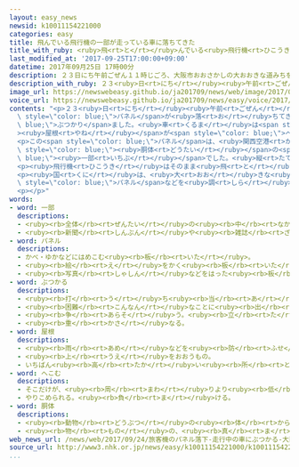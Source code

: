 ```yaml
---
layout: easy_news
newsid: k10011154221000
categories: easy
title: 飛んでいる飛行機の一部が走っている車に落ちてきた
title_with_ruby: <ruby>飛<rt>と</rt></ruby>んでいる<ruby>飛行機<rt>ひこうき</rt></ruby>の<ruby>一部<rt>いちぶ</rt></ruby>が<ruby>走<rt>はし</rt></ruby>っている<ruby>車<rt>くるま</rt></ruby>に<ruby>落<rt>お</rt></ruby>ちてきた
last_modified_at: '2017-09-25T17:00:00+09:00'
datetime: 2017年09月25日 17時00分
description: ２３日にち午前ごぜん１１時じごろ、大阪市おおさかしの大おおきな道みちを走はしっていた車くるまに空そらからパネルが落おちてきてぶつかりました。
description_with_ruby: ２３<ruby>日<rt>にち</rt></ruby><ruby>午前<rt>ごぜん</rt></ruby>１１<ruby>時<rt>じ</rt></ruby>ごろ、<ruby>大阪市<rt>おおさかし</rt></ruby>の<ruby>大<rt>おお</rt></ruby>きな<ruby>道<rt>みち</rt></ruby>を<ruby>走<rt>はし</rt></ruby>っていた<ruby>車<rt>くるま</rt></ruby>に<ruby>空<rt>そら</rt></ruby>からパネルが<ruby>落<rt>お</rt></ruby>ちてきてぶつかりました。
image_url: https://newswebeasy.github.io/ja201709/news/web/image/2017/09/25/k10011154221000.jpg
voice_url: https://newswebeasy.github.io/ja201709/news/easy/voice/2017/09/25/k10011154221000.mp3
contents: "<p>２３<ruby>日<rt>にち</rt></ruby><ruby>午前<rt>ごぜん</rt></ruby>１１<ruby>時<rt>じ</rt></ruby>ごろ、<ruby>大阪市<rt>おおさかし</rt></ruby>の<ruby>大<rt>おお</rt></ruby>きな<ruby>道<rt>みち</rt></ruby>を<ruby>走<rt>はし</rt></ruby>っていた<ruby>車<rt>くるま</rt></ruby>に<ruby>空<rt>そら</rt></ruby>から<span\
  \ style=\"color: blue;\">パネル</span>が<ruby>落<rt>お</rt></ruby>ちてきて<span style=\"color:\
  \ blue;\">ぶつかり</span>ました。<ruby>車<rt>くるま</rt></ruby>は<span style=\"color: blue;\"\
  ><ruby>屋根<rt>やね</rt></ruby></span>が<span style=\"color: blue;\">へこん</span>で、<ruby>後<rt>うし</rt></ruby>ろの<ruby>窓<rt>まど</rt></ruby>ガラスが<ruby>割<rt>わ</rt></ruby>れました。<ruby>運転<rt>うんてん</rt></ruby>していた<ruby>人<rt>ひと</rt></ruby>などにけがはありませんでした。</p>\n\
  <p>この<span style=\"color: blue;\">パネル</span>は、<ruby>関西空港<rt>かんさいくうこう</rt></ruby>からオランダに<ruby>向<rt>む</rt></ruby>かって<ruby>飛<rt>と</rt></ruby>んでいたＫＬＭオランダ<ruby>航空<rt>こうくう</rt></ruby>の<ruby>飛行機<rt>ひこうき</rt></ruby>の<span\
  \ style=\"color: blue;\"><ruby>胴体<rt>どうたい</rt></ruby></span>の<span style=\"color:\
  \ blue;\"><ruby>一部<rt>いちぶ</rt></ruby></span>でした。<ruby>縦<rt>たて</rt></ruby>６０ｃｍ、<ruby>横<rt>よこ</rt></ruby>１ｍの<ruby>大<rt>おお</rt></ruby>きさで、<ruby>重<rt>おも</rt></ruby>さは４．３ｋｇぐらいありました。</p>\n\
  <p><ruby>飛行機<rt>ひこうき</rt></ruby>はそのまま<ruby>飛<rt>と</rt></ruby>び<ruby>続<rt>つづ</rt></ruby>けてオランダに<ruby>着<rt>つ</rt></ruby>きました。</p>\n\
  <p><ruby>国<rt>くに</rt></ruby>は、<ruby>大<rt>おお</rt></ruby>きな<ruby>事故<rt>じこ</rt></ruby>になっていたかもしれないと<ruby>考<rt>かんが</rt></ruby>えて、<ruby>落<rt>お</rt></ruby>ちてきた<span\
  \ style=\"color: blue;\">パネル</span>などを<ruby>調<rt>しら</rt></ruby>べています。</p>\n<p></p>\n\
  <p></p>"
words:
- word: 一部
  descriptions:
  - <ruby><rb>全体</rb><rt>ぜんたい</rt></ruby>の<ruby><rb>中</rb><rt>なか</rt></ruby>の、ある<ruby><rb>部分</rb><rt>ぶぶん</rt></ruby>。
  - <ruby><rb>新聞</rb><rt>しんぶん</rt></ruby>や<ruby><rb>雑誌</rb><rt>ざっし</rt></ruby>などを<ruby><rb>数</rb><rt>かぞ</rt></ruby>えるときの、<ruby><rb>一</rb><rt>ひと</rt></ruby>つ。
- word: パネル
  descriptions:
  - かべ・ゆかなどにはめこむ<ruby><rb>板</rb><rt>いた</rt></ruby>。
  - <ruby><rb>絵</rb><rt>え</rt></ruby>をかく<ruby><rb>板</rb><rt>いた</rt></ruby>。また、<ruby><rb>板</rb><rt>いた</rt></ruby>にかいた<ruby><rb>絵</rb><rt>え</rt></ruby>。
  - <ruby><rb>写真</rb><rt>しゃしん</rt></ruby>などをはった<ruby><rb>板</rb><rt>いた</rt></ruby>。
- word: ぶつかる
  descriptions:
  - <ruby><rb>打</rb><rt>う</rt></ruby>ち<ruby><rb>当</rb><rt>あ</rt></ruby>たる。つき<ruby><rb>当</rb><rt>あ</rt></ruby>たる。
  - <ruby><rb>困難</rb><rt>こんなん</rt></ruby>なことに<ruby><rb>出</rb><rt>で</rt></ruby>あう。
  - <ruby><rb>争</rb><rt>あらそ</rt></ruby>う。<ruby><rb>立</rb><rt>た</rt></ruby>ち<ruby><rb>向</rb><rt>む</rt></ruby>かう。
  - <ruby><rb>重</rb><rt>かさ</rt></ruby>なる。
- word: 屋根
  descriptions:
  - <ruby><rb>雨</rb><rt>あめ</rt></ruby>などを<ruby><rb>防</rb><rt>ふせ</rt></ruby>ぐために、<ruby><rb>家</rb><rt>いえ</rt></ruby>をおおうもの。
  - <ruby><rb>上</rb><rt>うえ</rt></ruby>をおおうもの。
  - いちばん<ruby><rb>高</rb><rt>たか</rt></ruby>い<ruby><rb>所</rb><rt>ところ</rt></ruby>。
- word: へこむ
  descriptions:
  - そこだけが、<ruby><rb>周</rb><rt>まわ</rt></ruby>りより<ruby><rb>低</rb><rt>ひく</rt></ruby>く<ruby><rb>落</rb><rt>お</rt></ruby>ちこむ。
  - やりこめられる。<ruby><rb>負</rb><rt>ま</rt></ruby>ける。
- word: 胴体
  descriptions:
  - <ruby><rb>動物</rb><rt>どうぶつ</rt></ruby>の<ruby><rb>体</rb><rt>からだ</rt></ruby>の、<ruby><rb>胸</rb><rt>むね</rt></ruby>や<ruby><rb>腹</rb><rt>はら</rt></ruby>の<ruby><rb>辺</rb><rt>あた</rt></ruby>りのこと。<ruby><rb>胴</rb><rt>どう</rt></ruby>。
  - <ruby><rb>物</rb><rt>もの</rt></ruby>の、<ruby><rb>真</rb><rt>ま</rt></ruby>ん<ruby><rb>中</rb><rt>なか</rt></ruby>の<ruby><rb>部分</rb><rt>ぶぶん</rt></ruby>。
web_news_url: /news/web/2017/09/24/旅客機のパネル落下-走行中の車にぶつかる-大阪/
source_url: http://www3.nhk.or.jp/news/easy/k10011154221000/k10011154221000.html
...
```

